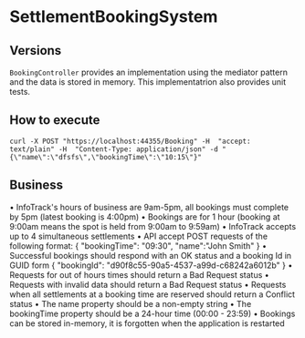 # SettlementBookingSystem

## Versions

`BookingController` provides an implementation using the mediator pattern and the data is stored in memory.
This implementatrion also provides unit tests.

## How to execute

```
curl -X POST "https://localhost:44355/Booking" -H  "accept: text/plain" -H  "Content-Type: application/json" -d "{\"name\":\"dfsfs\",\"bookingTime\":\"10:15\"}"
```

## Business

• InfoTrack's hours of business are 9am-5pm, all bookings must complete by 5pm (latest booking 
is 4:00pm)
• Bookings are for 1 hour (booking at 9:00am means the spot is held from 9:00am to 9:59am)
• InfoTrack accepts up to 4 simultaneous settlements
• API accept POST requests of the following format:
{
 "bookingTime": "09:30",
 "name":"John Smith"
}
• Successful bookings should respond with an OK status and a booking Id in GUID form
{
 "bookingId": "d90f8c55-90a5-4537-a99d-c68242a6012b"
}
• Requests for out of hours times should return a Bad Request status
• Requests with invalid data should return a Bad Request status
• Requests when all settlements at a booking time are reserved should return a Conflict status
• The name property should be a non-empty string
• The bookingTime property should be a 24-hour time (00:00 - 23:59)
• Bookings can be stored in-memory, it is forgotten when the application is 
restarted
